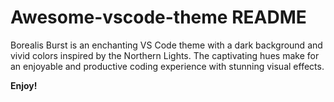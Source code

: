 # Awesome-vscode-theme README

Borealis Burst is an enchanting VS Code theme with a dark background and vivid colors inspired by the Northern Lights. The captivating hues make for an enjoyable and productive coding experience with stunning visual effects.

**Enjoy!**
